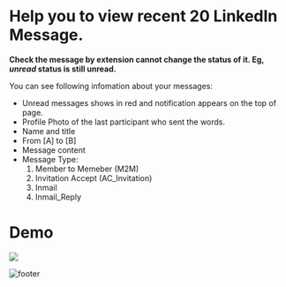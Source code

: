 # Help you to view recent 20 LinkedIn Message.  
**Check the message by extension cannot change the status of it. Eg, ***unread*** status is still unread.**  

You can see following infomation about your messages:
 - Unread messages shows in red and notification appears on the top of page. 
 - Profile Photo of the last participant who sent the words.
 - Name and title
 - From [A] to [B]
 - Message content
 - Message Type: 
   1. Member to Memeber (M2M)
   2. Invitation Accept (AC_Invitation)
   3. Inmail
   4. Inmail_Reply  

# Demo
![](https://github.com/yanym/Linkedin-Inbox-Invitation-Chrome-Extension/_locales/en/Demo1.jpg)  

![footer](https://github.com/yanym/Linkedin-Inbox-Invitation-Chrome-Extension/_locales/en/footer.jpg)  

